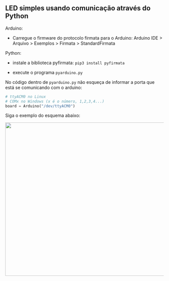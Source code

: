 ## LED simples usando comunicação através do Python

Arduino: 

- Carregue o firmware do protocolo firmata para o Arduino:
Arduino IDE > Arquivo > Exemplos > Firmata > StandardFirmata


Python:

- instale a biblioteca pyfirmata:
```pip3 install pyfirmata```

- execute o programa ```pyarduino.py```

No código dentro de ```pyarduino.py``` não esqueça
de informar a porta que está se comunicando com o arduino:

```python
# ttyACM0 no Linux
# COMx no Windows (x é o número, 1,2,3,4...)
board = Arduino("/dev/ttyACM0")
```

Siga o exemplo do esquema abaixo:

<img src="https://raw.githubusercontent.com/jhoonb/arduino-projetos/master/led_simples_python/esquema_led_simples_python.png" 
height="489" width="539">